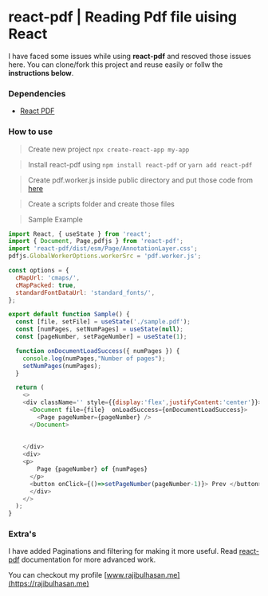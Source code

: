 # react-pdf | Reading Pdf file uising React
I have faced some issues while using **react-pdf** and resoved those issues here. You can clone/fork this project and reuse easily or follw the **instructions below**.

### Dependencies 
- [React PDF](https://github.com/wojtekmaj/react-pdf)
### How to use
> Create new project ```npx create-react-app my-app```

> Install react-pdf using  ```npm install react-pdf``` or ```yarn add react-pdf```

> Create pdf.worker.js inside public directory and  put those code from  [here](tree/master/public)

> Create a scripts folder and create those files

> Sample Example

```js
import React, { useState } from 'react';
import { Document, Page,pdfjs } from 'react-pdf';
import 'react-pdf/dist/esm/Page/AnnotationLayer.css';
pdfjs.GlobalWorkerOptions.workerSrc = 'pdf.worker.js';

const options = {
  cMapUrl: 'cmaps/',
  cMapPacked: true,
  standardFontDataUrl: 'standard_fonts/',
};

export default function Sample() {
  const [file, setFile] = useState('./sample.pdf');
  const [numPages, setNumPages] = useState(null);
  const [pageNumber, setPageNumber] = useState(1);

  function onDocumentLoadSuccess({ numPages }) {
    console.log(numPages,"Number of pages");
    setNumPages(numPages);
  }

  return (
    <>
    <div className='' style={{display:'flex',justifyContent:'center'}}>
      <Document file={file}  onLoadSuccess={onDocumentLoadSuccess}>
        <Page pageNumber={pageNumber} />
      </Document>
      
      
    </div>
    <div>
    <p>
        Page {pageNumber} of {numPages}
      </p>
      <button onClick={()=>setPageNumber(pageNumber-1)}> Prev </button> | <button onClick={()=>setPageNumber(pageNumber+1)}>Next</button>
      </div>
    </>
  );
}
``` 
### Extra's
I have added Paginations and filtering for making it more useful.
Read [react-pdf](https://github.com/wojtekmaj/react-pdf) documentation for more advanced work.

You can checkout my profile [www.rajibulhasan.me](https://rajibulhasan.me)


